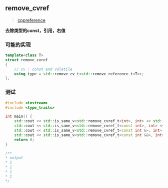 ## remove_cvref

> [cppreference](https://en.cppreference.com/w/cpp/types/remove_cvref)

**去除类型的const，引用，右值**

### 可能的实现

```cpp
template<class T>
struct remove_cvref
{
    // cv : const and volatile
    using type = std::remove_cv_t<std::remove_reference_t<T>>;
};
```

### 测试
```cpp
#include <iostream>
#include <type_traits>

int main() {
	std::cout << std::is_same_v<std::remove_cvref_t<int>, int> << std::endl;
	std::cout << std::is_same_v<std::remove_cvref_t<const int>, int> << std::endl;
	std::cout << std::is_same_v<std::remove_cvref_t<const int &>, int> << std::endl;
	std::cout << std::is_same_v<std::remove_cvref_t<const int &&>, int> << std::endl;
	return 0;
}

/**
* output
* 1
* 1
* 1
* 1
*/
```
